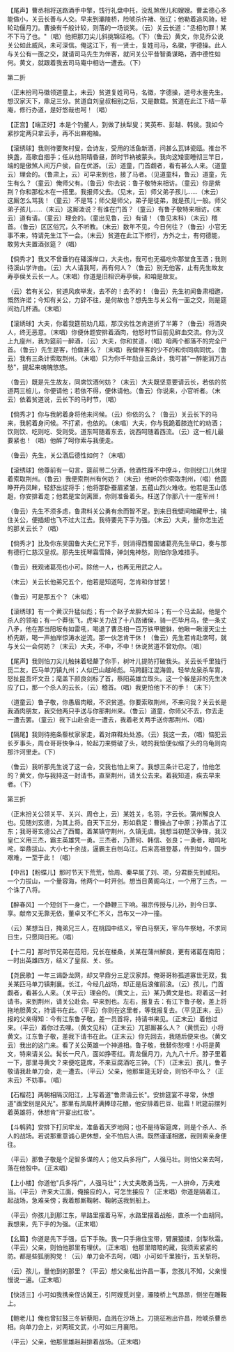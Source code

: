 <!-- { "loadSidebar": true } -->
【尾声】曹丞相将送路酒手中擎，饯行礼盘中托，没乱煞侄儿和嫂嫂。曹孟德心多能做小，关云长善与人交。早来到灞陵桥，险唬杀许褚、张辽；他勒着追风骑，轻轮动偃月刀。曹操有千般计较，则落的一场谈笑。（云）关云长道："丞相勿罪！某不下马了也。"（唱）他把那刀尖儿斜挑锦征袍。（下）（鲁云）黄文，你见乔公说关公如此威风，未可深信。俺这江下，有一贤士，复姓司马，名徽，字德操。此人与关公有一面之交，就请司马先生为伴客，就问关公平昔智勇谋略，酒中德性如何。黄文，就跟着我去司马庵中相访一遭去。（下）

第二折

（正末扮司马徽领道童上，未云）贫道复姓司马，名徽，字德操，道号水鉴先生。想汉家天下，鼎足三分。贫道自刘皇叔相别之后，又是数载。贫道在此江下结一草庵，修行办道，是好悠哉也呵！（唱）

【正宫】【端正好】本是个钓鳌人，到做了扶犁叟；笑英布、彭越、韩侯。我如今紧抄定两只拿云手，再不出麻袍袖。

【滚绣球】我则待要聚村叟，会诗友，受用的活鱼新酒，问甚么瓦钵瓷瓯。推台不换盏，高歌自掴手；任从他阴晴昏昼，醉时节衲被蒙头。我向这矮窗睡彻三竿日，端的是傲煞人间万户侯，自在优游。（云）道童，门首觑者，看有甚么人来。（道童云）理会的。（鲁肃上，云）可早来到也，接了马者。（见道童科，鲁云）道童，先生有么？（童云）俺师父有。（鲁云）你去说：鲁子敬特来相访。（童云）你是紫荆？你和那松木在一搭里。我报师父去。（见末，云）师父弟子孩儿……（末云）这厮怎么骂我！（童云）不是骂；师父是师父，弟子是徒弟，就是孩儿一般。师父弟子孩儿……（末云）这厮泼说？有谁在门首？（童云）有鲁子敬特来相访。(末云）道有请。（童云）理会的。（童出见鲁，云）有请！（鲁见末科）（末云）稽首。（鲁云）区区俗冗，久不听教。（末云）数年不见，今日何往？（鲁云）小官无事不来，特请先生江下一会。（末云）贫道在此江下修行，方外之士，有何德能，敢劳大夫置酒张筵？（唱）

【倘秀才】我又不曾垂钓在磻溪岸口，大夫也，我可也无福吃你那堂食玉酒；我则待溪山学许由。（云）大人请我呵，再有何人？（鲁云）别无他客，止有先生故友寿亭侯关云长一人。（末唱）你道是旧相识寿亭侯，和咱是故友。

（云）若有关公，贫道风疾举发，去不的！去不的！（鲁云）先生初闻鲁肃相邀，慨然许诺；今知有关公，力辞不往，是何故也？想先生与关公有一面之交，则是筵间劝几杯酒。（末唱）

【滚绣球】大夫，你着我筵前劝几瓯，那汉劣性怎肯道折了半筹？（鲁云）将酒央人，终无恶意。（末唱）你便休题安排着酒肉，他怒时节目前见鲜血交流。你为汉上九座州，我为筵前一醉酒，（云）大夫，你和贫道，（唱）咱两个都落不的完全尸首。（鲁云）先生是客，怕做甚么？（末唱）我做伴客的少不的和你同病同忧。（鲁云）我有三条计索取荆州。（末唱）只为你千年勋业三条计，我可甚"一醉能消万古愁"，提起来魂魄悠悠。

（鲁云）既是先生故友，同席饮酒何妨？（末云）大夫既坚意要请云长，若依的贫道两三桩儿，你便请他；若依不得，便休请他。（鲁云）你说来，小官听者。（末云）依着贫道说，云长下的马时节，（唱）

【倘秀才】你与我躬着身将他来问候。（云）你依的么？（鲁云）关云长下的马来，我躬着身问候。不打紧，也依的。（未唱）大夫，你与我跪着膝连忙的劝酒；饮则饮、吃则吃、受则受。道东呵随着东去，说西呵随着西流。（云）这一桩儿最要紧也！（唱）他醉了呵你索与我便走。

（鲁云）先生，关公酒后德性如何？（末唱）

【滚绣球】他尊前有一句言，筵前带二分酒，他酒性躁不中撩斗，你则绽口儿休提着索取荆州。（鲁云）我便索荆州有何妨？（末云）他听的你索取荆州，（唱）他圆睁开丹凤眸，轻舒出捉将手；他将那卧蚕眉紧皱，五蕴山烈火难收。他若是玉山低趄，你安排着走；他若是宝剑离匣，你则准备着头。枉送了你那八十一座军州！

（鲁云）先生不须多虑，鲁肃料关公勇有余而智不足。到来日我壁间暗藏甲士，擒住关公，便插翅也飞不过大江去。我待要先下手为强。（末云）大夫，量你怎生近的那关云长？（唱）

【倘秀才】比及你东吴国鲁大夫仁兄下手，则消得西蜀国诸葛亮先生举口，奏与那有德行仁慈汉皇叔。那先生抚琴霜雪降，弹剑鬼神愁，则怕你急难措手。

（鲁云）我观诸葛亮也小可。除他一人，也再无用武之人。

（末云）关云长他弟兄五个，他若是知道呵，怎肯和你甘罢！

（鲁云）可是那五个？（末唱）

【滚绣球】有一个黄汉升猛似彪；有一个赵子龙胆大如斗；有一个马孟起，他是个杀人的领袖；有一个莽张飞，虎牢关力战了十八路诸侯，骑一匹毕月乌，使一条丈八矛，他在那当阳坂有如雷吼，喝退了曹丞相一百万铁甲貔貅，他瞅一瞅漫天尘土桥先断，喝一声拍岸惊涛水逆流。那一伙怎肯干休！（鲁云）先生若肯赴席呵，就与关公一会何妨？（末云）大夫，不中，不中！休说贫道不曾劝你。（唱）

【尾声】我则怕刀尖儿触抹着轻犛了你手，树叶儿提防打破我头。关云长千里独行觅二友，匹马单刀镇九州；人似巴山越岭彪。马跨翻江混海兽。轻举龙泉杀车胄，怒扯昆吾坏文丑；麾盖下颜良剑标了首，蔡阳英雄立取头。这一个躲是非的先生决应了口，那一个杀人的云长，（云）稽首。（唱）我更怕他下不的手！（末下）

（道童云）鲁子敬，你愚眉肉眼，不识贫道。你要索取荆州，不来问我？关云长是我酒肉朋友，我交他两只手送与你那荆州来。（鲁云）道童，你师父不去，你去走一遭去罢。（童云）我下山赴会走一遭去，我着老关两手送你那荆州、（唱）

【隔尾】我则待拖条藜杖家家走，着对麻鞋处处游。（云）我这一去，（唱）恼犯云长歹事头，周仓哥哥快争斗，轮起刀来劈破了头，唬的我恰便似缩了头的乌龟则向那汴河里走。（下）

（鲁云）我听那先生说了这一会，交我也怕上来了。我想三条计已定了，怕他怎的？黄文，你与我持这一封请书，直至荆州，请关公去来。着我知道，疾去早来者。（下）

第三折

（正末扮关公领关平、关兴、周仓上，云）某姓关，名羽，字云长。蒲州解良人也。见随刘玄德，为其上将。自天下三分，形如鼎足：曹操占了中原；孙策占了江东；我哥哥玄德公占了西蜀。着某镇守荆州，久镇无虞。我想当初楚汉争锋，我汉皇仁义用三杰，霸主英雄凭一勇。三杰者，乃萧何、韩信、张良；一勇者，暗呜叱咤，举鼎拔山、大小七十余战，逼霸主自刎乌江。后来高祖登基，传到如今，国步艰难，一至于此！（唱）

【中吕】【粉蝶儿】那时节天下荒荒，恰周、秦早属了刘、项，分君臣先到咸阳。一个力拔山，一个量容海，他两个一时开创。想当日黄阁乌江，一个用了三杰，一个诛了八将。

【醉春风】一个短剑下一身亡，一个静鞭三下响。祖宗传授与儿孙，到今日享、享。献帝又无靠无依，董卓又不仁不义，吕布又一冲一撞。

（云）某想当日，掩弟兄三人，在桃园中结义，宰白马祭天，宰乌牛祭地，不求同日生，只愿同日死。（唱）

【十二月】那时节兄弟在范阳，兄长在楼桑，关某在蒲州解良，更有诸葛在南阳；一时出英雄四方，结义了皇叔、关、张。

【尧民歌】一年三谒卧龙网，却又早鼎分三足汉家邦。俺哥哥称孤道寡世无双，我关某匹马单刀镇荆襄。长江，今经几战场，却正是后浪催前浪。（云）孩儿，门首觑者，看甚么人来。（关平云）理会的。（黄文上，云）某乃黄文是也。将着这一封请书，来到荆州，请关公赴会。早来到也。左右，报复去：有江下鲁子敬，差上将拖地胆黄文，持请书在此。（平云）你则在这里者，等我报复去。（平见正末，云）报的父亲得知：今有江东鲁子敬，差一员首将，持请书来见。（正末云）着他过来。（平云）着你过去哩。（黄文见科）（正末云）兀那厮甚么人？（黄慌云）小将黄文。江东鲁子敬，差我下请书在此。（正末云）你先回去，我随后便来也。（黄文云）我出的这门来。看了关公英雄一个神道相。鲁子敬，我替你愁哩！小将是黄文，特来请关公。髯长一尺八，面如挣枣红。青龙偃月刀，九九八十斤。脖子里着一下，那里寻黄文？来便吃筵席，不来豆腐酒吃三钟。（下）（正末云）孩儿，鲁子敬请我赴单刀会，走一遭去。（平云）父亲，他那里筵无好会，则怕不中么？（正末云）不妨事。（唱）

【石榴花】两朝相隔汉阳江，上写着道"鲁肃请云长"。安排筵宴不寻常，休想道"画堂别是风光"。那里有凤凰杯满捧琼花酿，他安排着巴豆、砒霜！玳筵前摆列着英雄将，休想肯"开宴出红妆"。

【斗鹌鹑】安排下打凤牢龙，准备着天罗地网；也不是待客筵席，则是个杀人、杀人的战场。若说那重意诚心更休想，全不怕后人讲。既然谨谨相邀，我则索亲身便往。

（平云）那鲁子敬是个足智多谋的人；他又兵多将广，人强马壮。则怕父亲去呵，落在他彀中。（正末唱）

【上小楼】你道他"兵多将广，人强马壮"；大丈夫敢勇当先，一人拚命，万夫难当。（平云）许来大江面，俺接应的人，可怎生接应？（正末唱）你道是隔着江，起战场，急难亲傍；我着那厮鞠躬、鞠躬送我到船上。

（平云）你孩儿到那江东，旱路里摆着马军，水路里摆着战船，直杀一个血胡同。我想来，先下手的为强。（正末唱）

【幺篇】你道是先下手强，后下手殃。我一只手揪住宝带，臂展猿揉，剑掣秋霜。（平云）父亲，则怕他那里有埋伏。（正末唱）他那里暗暗的藏，我须索紧紧的防。都是些狐朋狗党！（云）单刀会不去呵，（唱）小可如千里独行，五关斩将。

（云）孩儿，量他到的那里？（平云）想父亲私出许昌一事，您孩儿不知，父亲慢慢说一遍。（正末唱）

【快活三】小可如我携亲侄访冀王，引阿嫂觅刘皇，灞陵桥上气昂昂，侧坐在雕鞍上。

【鲍老儿】俺也曾挝鼓三冬斩蔡阳，血溅在沙场上。刀挑征袍出许昌，险唬杀曹丞相。向单刀会上，对两班文武，小可如三月襄阳。

（平云）父亲，他那里雄赳赳排着战场。（正末唱）

